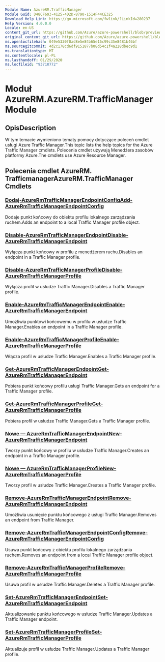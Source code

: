 ```yaml
---
Module Name: AzureRM.TrafficManager
Module Guid: D48CF693-4125-4D2D-8790-1514F44CE325
Download Help Link: https://go.microsoft.com/fwlink/?LinkId=280237
Help Version: 4.0.0.0
Locale: en-US
content_git_url: https://github.com/Azure/azure-powershell/blob/preview/src/ResourceManager/TrafficManager/Commands.TrafficManager2/help/AzureRM.TrafficManager.md
original_content_git_url: https://github.com/Azure/azure-powershell/blob/preview/src/ResourceManager/TrafficManager/Commands.TrafficManager2/help/AzureRM.TrafficManager.md
ms.openlocfilehash: 049e5330f0ad8e5e84b65e15c99c35e8481b46bf
ms.sourcegitcommit: 4d2c178cd6df9151877b08d54c1f4a228dbec9d1
ms.translationtype: MT
ms.contentlocale: pl-PL
ms.lasthandoff: 01/29/2020
ms.locfileid: "93710772"
---
```

# <span data-ttu-id="42610-101">Moduł AzureRM.</span><span class="sxs-lookup"><span data-stu-id="42610-101">AzureRM.TrafficManager Module</span></span>
## <span data-ttu-id="42610-102">Opis</span><span class="sxs-lookup"><span data-stu-id="42610-102">Description</span></span>
<span data-ttu-id="42610-103">W tym temacie wymieniono tematy pomocy dotyczące poleceń cmdlet usługi Azure Traffic Manager.</span><span class="sxs-lookup"><span data-stu-id="42610-103">This topic lists the help topics for the Azure Traffic Manager cmdlets.</span></span> <span data-ttu-id="42610-104">Polecenia cmdlet używają Menedżera zasobów platformy Azure.</span><span class="sxs-lookup"><span data-stu-id="42610-104">The cmdlets use Azure Resource Manager.</span></span>

## <span data-ttu-id="42610-105">Polecenia cmdlet AzureRM. Trafficmanager</span><span class="sxs-lookup"><span data-stu-id="42610-105">AzureRM.TrafficManager Cmdlets</span></span>
### [<span data-ttu-id="42610-106">Dodaj-AzureRmTrafficManagerEndpointConfig</span><span class="sxs-lookup"><span data-stu-id="42610-106">Add-AzureRmTrafficManagerEndpointConfig</span></span>](Add-AzureRmTrafficManagerEndpointConfig.md)
<span data-ttu-id="42610-107">Dodaje punkt końcowy do obiektu profilu lokalnego zarządzania ruchem.</span><span class="sxs-lookup"><span data-stu-id="42610-107">Adds an endpoint to a local Traffic Manager profile object.</span></span>

### [<span data-ttu-id="42610-108">Disable-AzureRmTrafficManagerEndpoint</span><span class="sxs-lookup"><span data-stu-id="42610-108">Disable-AzureRmTrafficManagerEndpoint</span></span>](Disable-AzureRmTrafficManagerEndpoint.md)
<span data-ttu-id="42610-109">Wyłącza punkt końcowy w profilu z menedżerem ruchu.</span><span class="sxs-lookup"><span data-stu-id="42610-109">Disables an endpoint in a Traffic Manager profile.</span></span>

### [<span data-ttu-id="42610-110">Disable-AzureRmTrafficManagerProfile</span><span class="sxs-lookup"><span data-stu-id="42610-110">Disable-AzureRmTrafficManagerProfile</span></span>](Disable-AzureRmTrafficManagerProfile.md)
<span data-ttu-id="42610-111">Wyłącza profil w usłudze Traffic Manager.</span><span class="sxs-lookup"><span data-stu-id="42610-111">Disables a Traffic Manager profile.</span></span>

### [<span data-ttu-id="42610-112">Enable-AzureRmTrafficManagerEndpoint</span><span class="sxs-lookup"><span data-stu-id="42610-112">Enable-AzureRmTrafficManagerEndpoint</span></span>](Enable-AzureRmTrafficManagerEndpoint.md)
<span data-ttu-id="42610-113">Umożliwia punktowi końcowemu w profilu w usłudze Traffic Manager.</span><span class="sxs-lookup"><span data-stu-id="42610-113">Enables an endpoint in a Traffic Manager profile.</span></span>

### [<span data-ttu-id="42610-114">Enable-AzureRmTrafficManagerProfile</span><span class="sxs-lookup"><span data-stu-id="42610-114">Enable-AzureRmTrafficManagerProfile</span></span>](Enable-AzureRmTrafficManagerProfile.md)
<span data-ttu-id="42610-115">Włącza profil w usłudze Traffic Manager.</span><span class="sxs-lookup"><span data-stu-id="42610-115">Enables a Traffic Manager profile.</span></span>

### [<span data-ttu-id="42610-116">Get-AzureRmTrafficManagerEndpoint</span><span class="sxs-lookup"><span data-stu-id="42610-116">Get-AzureRmTrafficManagerEndpoint</span></span>](Get-AzureRmTrafficManagerEndpoint.md)
<span data-ttu-id="42610-117">Pobiera punkt końcowy profilu usługi Traffic Manager.</span><span class="sxs-lookup"><span data-stu-id="42610-117">Gets an endpoint for a Traffic Manager profile.</span></span>

### [<span data-ttu-id="42610-118">Get-AzureRmTrafficManagerProfile</span><span class="sxs-lookup"><span data-stu-id="42610-118">Get-AzureRmTrafficManagerProfile</span></span>](Get-AzureRmTrafficManagerProfile.md)
<span data-ttu-id="42610-119">Pobiera profil w usłudze Traffic Manager.</span><span class="sxs-lookup"><span data-stu-id="42610-119">Gets a Traffic Manager profile.</span></span>

### [<span data-ttu-id="42610-120">Nowe — AzureRmTrafficManagerEndpoint</span><span class="sxs-lookup"><span data-stu-id="42610-120">New-AzureRmTrafficManagerEndpoint</span></span>](New-AzureRmTrafficManagerEndpoint.md)
<span data-ttu-id="42610-121">Tworzy punkt końcowy w profilu w usłudze Traffic Manager.</span><span class="sxs-lookup"><span data-stu-id="42610-121">Creates an endpoint in a Traffic Manager profile.</span></span>

### [<span data-ttu-id="42610-122">Nowe — AzureRmTrafficManagerProfile</span><span class="sxs-lookup"><span data-stu-id="42610-122">New-AzureRmTrafficManagerProfile</span></span>](New-AzureRmTrafficManagerProfile.md)
<span data-ttu-id="42610-123">Tworzy profil w usłudze Traffic Manager.</span><span class="sxs-lookup"><span data-stu-id="42610-123">Creates a Traffic Manager profile.</span></span>

### [<span data-ttu-id="42610-124">Remove-AzureRmTrafficManagerEndpoint</span><span class="sxs-lookup"><span data-stu-id="42610-124">Remove-AzureRmTrafficManagerEndpoint</span></span>](Remove-AzureRmTrafficManagerEndpoint.md)
<span data-ttu-id="42610-125">Umożliwia usunięcie punktu końcowego z usługi Traffic Manager.</span><span class="sxs-lookup"><span data-stu-id="42610-125">Removes an endpoint from Traffic Manager.</span></span>

### [<span data-ttu-id="42610-126">Remove-AzureRmTrafficManagerEndpointConfig</span><span class="sxs-lookup"><span data-stu-id="42610-126">Remove-AzureRmTrafficManagerEndpointConfig</span></span>](Remove-AzureRmTrafficManagerEndpointConfig.md)
<span data-ttu-id="42610-127">Usuwa punkt końcowy z obiektu profilu lokalnego zarządzania ruchem.</span><span class="sxs-lookup"><span data-stu-id="42610-127">Removes an endpoint from a local Traffic Manager profile object.</span></span>

### [<span data-ttu-id="42610-128">Remove-AzureRmTrafficManagerProfile</span><span class="sxs-lookup"><span data-stu-id="42610-128">Remove-AzureRmTrafficManagerProfile</span></span>](Remove-AzureRmTrafficManagerProfile.md)
<span data-ttu-id="42610-129">Usuwa profil w usłudze Traffic Manager.</span><span class="sxs-lookup"><span data-stu-id="42610-129">Deletes a Traffic Manager profile.</span></span>

### [<span data-ttu-id="42610-130">Set-AzureRmTrafficManagerEndpoint</span><span class="sxs-lookup"><span data-stu-id="42610-130">Set-AzureRmTrafficManagerEndpoint</span></span>](Set-AzureRmTrafficManagerEndpoint.md)
<span data-ttu-id="42610-131">Aktualizowanie punktu końcowego w usłudze Traffic Manager.</span><span class="sxs-lookup"><span data-stu-id="42610-131">Updates a Traffic Manager endpoint.</span></span>

### [<span data-ttu-id="42610-132">Set-AzureRmTrafficManagerProfile</span><span class="sxs-lookup"><span data-stu-id="42610-132">Set-AzureRmTrafficManagerProfile</span></span>](Set-AzureRmTrafficManagerProfile.md)
<span data-ttu-id="42610-133">Aktualizuje profil w usłudze Traffic Manager.</span><span class="sxs-lookup"><span data-stu-id="42610-133">Updates a Traffic Manager profile.</span></span>

